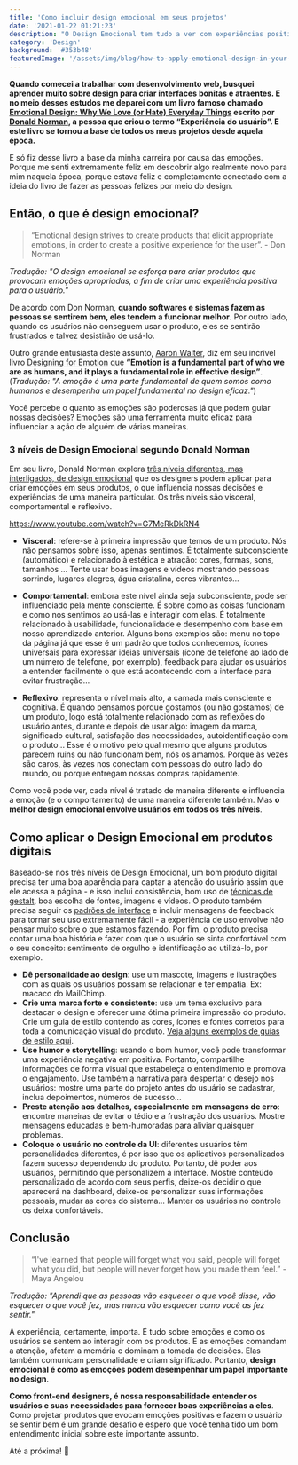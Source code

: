 ```yaml
---
title: 'Como incluir design emocional em seus projetos'
date: '2021-01-22 01:21:23'
description: "O Design Emocional tem tudo a ver com experiências positivas do usuário. Essa é a razão pela qual produtos de sucesso vão além da funcionalidade e usabilidade: eles estabelecem uma forte conexão emocional com seus usuários."
category: 'Design'
background: '#353b48'
featuredImage: '/assets/img/blog/how-to-apply-emotional-design-in-your-projects.jpg'
---
```


__Quando comecei a trabalhar com desenvolvimento web, busquei aprender muito sobre design para criar interfaces bonitas e atraentes. E no meio desses estudos me deparei com um livro famoso chamado [Emotional Design: Why We Love (or Hate) Everyday Things](https://www.nngroup.com/books/emotional-design/) escrito por [Donald Norman](https://jnd.org/about/), a pessoa que criou o termo “Experiência do usuário”. E este livro se tornou a base de todos os meus projetos desde aquela época.__

E só fiz desse livro a base da minha carreira por causa das emoções. Porque me senti extremamente feliz em descobrir algo realmente novo para mim naquela época, porque estava feliz e completamente conectado com a ideia do livro de fazer as pessoas felizes por meio do design.

## Então, o que é design emocional?

> “Emotional design strives to create products that elicit appropriate emotions, in order to create a positive experience for the user”. - Don Norman

_Tradução: "O design emocional se esforça para criar produtos que provocam emoções apropriadas, a fim de criar uma experiência positiva para o usuário."_

De acordo com Don Norman, __quando softwares e sistemas fazem as pessoas se sentirem bem, eles tendem a funcionar melhor__. Por outro lado, quando os usuários não conseguem usar o produto, eles se sentirão frustrados e talvez desistirão de usá-lo.

Outro grande entusiasta deste assunto, [Aaron Walter](https://www.aarronwalter.com/about), diz em seu incrível livro [Designing for Emotion](https://abookapart.com/products/designing-for-emotion) que __“Emotion is a fundamental part of who we are as humans, and it plays a fundamental role in effective design”__. (_Tradução: "A emoção é uma parte fundamental de quem somos como humanos e desempenha um papel fundamental no design eficaz."_)

Você percebe o quanto as emoções são poderosas já que podem guiar nossas decisões? [Emoções](https://www.interaction-design.org/literature/article/emotion) são uma ferramenta muito eficaz para influenciar a ação de alguém de várias maneiras.

### 3 níveis de Design Emocional segundo Donald Norman

Em seu livro, Donald Norman explora [três níveis diferentes, mas interligados, de design emocional](https://www.interaction-design.org/literature/article/norman-s-three-levels-of-design) que os designers podem aplicar para criar emoções em seus produtos, o que influencia nossas decisões e experiências de uma maneira particular. Os três níveis são visceral, comportamental e reflexivo.

https://www.youtube.com/watch?v=G7MeRkDkRN4

- __Visceral__: refere-se à primeira impressão que temos de um produto. Nós não pensamos sobre isso, apenas sentimos. É totalmente subconsciente (automático) e relacionado à estética e atração: cores, formas, sons, tamanhos ... Tente usar boas imagens e vídeos mostrando pessoas sorrindo, lugares alegres, água cristalina, cores vibrantes...

- __Comportamental__: embora este nível ainda seja subconsciente, pode ser influenciado pela mente consciente. É sobre como as coisas funcionam e como nos sentimos ao usá-las e interagir com elas. É totalmente relacionado à usabilidade, funcionalidade e desempenho com base em nosso aprendizado anterior. Alguns bons exemplos são: menu no topo da página já que esse é um padrão que todos conhecemos, ícones universais para expressar ideias universais (ícone de telefone ao lado de um número de telefone, por exemplo), feedback para ajudar os usuários a entender facilmente o que está acontecendo com a interface para evitar frustração...

- __Reflexivo__: representa o nível mais alto, a camada mais consciente e cognitiva. É quando pensamos porque gostamos (ou não gostamos) de um produto, logo está totalmente relacionado com as reflexões do usuário antes, durante e depois de usar algo: imagem da marca, significado cultural, satisfação das necessidades, autoidentificação com o produto... Esse é o motivo pelo qual mesmo que alguns produtos parecem ruins ou não funcionam bem, nós os amamos. Porque às vezes são caros, às vezes nos conectam com pessoas do outro lado do mundo, ou porque entregam nossas compras rapidamente.

Como você pode ver, cada nível é tratado de maneira diferente e influencia a emoção (e o comportamento) de uma maneira diferente também. Mas __o melhor design emocional envolve usuários em todos os três níveis__.

## Como aplicar o Design Emocional em produtos digitais

Baseado-se nos três níveis de Design Emocional, um bom produto digital precisa ter uma boa aparência para captar a atenção do usuário assim que ele acessa a página - e isso inclui consistência, bom uso de [técnicas de gestalt](https://www.interaction-design.org/literature/topics/gestalt-principles), boa escolha de fontes, imagens e vídeos. O produto também precisa seguir os [padrões de interface](http://ui-patterns.com/patterns) e incluir mensagens de feedback para tornar seu uso extremamente fácil - a experiência de uso envolve não pensar muito sobre o que estamos fazendo. Por fim, o produto precisa contar uma boa história e fazer com que o usuário se sinta confortável com o seu conceito: sentimento de orgulho e identificação ao utilizá-lo, por exemplo.

- __Dê personalidade ao design__: use um mascote, imagens e ilustrações com as quais os usuários possam se relacionar e ter empatia. Ex: macaco do MailChimp.
- __Crie uma marca forte e consistente__: use um tema exclusivo para destacar o design e oferecer uma ótima primeira impressão do produto. Crie um guia de estilo contendo as cores, ícones e fontes corretos para toda a comunicação visual do produto. [Veja alguns exemplos de guias de estilo aqui](http://styleguides.io/).
- __Use humor e storytelling__: usando o bom humor, você pode transformar uma experiência negativa em positiva. Portanto, compartilhe informações de forma visual que estabeleça o entendimento e promova o engajamento. Use também a narrativa para despertar o desejo nos usuários: mostre uma parte do projeto antes do usuário se cadastrar, inclua depoimentos, números de sucesso...
- __Preste atenção aos detalhes, especialmente em mensagens de erro__: encontre maneiras de evitar o tédio e a frustração dos usuários. Mostre mensagens educadas e bem-humoradas para aliviar quaisquer problemas.
- __Coloque o usuário no controle da UI__: diferentes usuários têm personalidades diferentes, é por isso que os aplicativos personalizados fazem sucesso dependendo do produto. Portanto, dê poder aos usuários, permitindo que personalizem a interface. Mostre conteúdo personalizado de acordo com seus perfis, deixe-os decidir o que aparecerá na dashboard, deixe-os personalizar suas informações pessoais, mudar as cores do sistema... Manter os usuários no controle os deixa confortáveis.

## Conclusão

> “I've learned that people will forget what you said, people will forget what you did, but people will never forget how you made them feel.” - Maya Angelou

_Tradução: "Aprendi que as pessoas vão esquecer o que você disse, vão esquecer o que você fez, mas nunca vão esquecer como você as fez sentir."_

A experiência, certamente, importa. É tudo sobre emoções e como os usuários se sentem ao interagir com os produtos. E as emoções comandam a atenção, afetam a memória e dominam a tomada de decisões. Elas também comunicam personalidade e criam significado. Portanto, __design emocional é como as emoções podem desempenhar um papel importante no design__.

__Como front-end designers, é nossa responsabilidade entender os usuários e suas necessidades para fornecer boas experiências a eles__. Como projetar produtos que evocam emoções positivas e fazem o usuário se sentir bem é um grande desafio e espero que você tenha tido um bom entendimento inicial sobre este importante assunto.

Até a próxima! 👋
